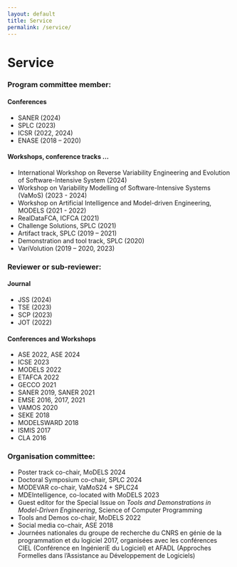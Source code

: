 ```yaml
---
layout: default
title: Service
permalink: /service/
---
```

# Service

### Program committee member:

#### Conferences

- SANER (2024)
- SPLC (2023)
- ICSR (2022, 2024)
- ENASE (2018 – 2020)

#### Workshops, conference tracks ...

- International Workshop on Reverse Variability Engineering and Evolution of Software-Intensive System (2024)
- Workshop on Variability Modelling of Software-Intensive Systems (VaMoS) (2023 - 2024)
- Workshop on Artificial Intelligence and Model-driven Engineering, MODELS (2021 - 2022)
- RealDataFCA, ICFCA (2021)
- Challenge Solutions, SPLC (2021)
- Artifact track, SPLC (2019 – 2021)
- Demonstration and tool track, SPLC (2020)
- VariVolution (2019 – 2020, 2023)

### Reviewer or sub-reviewer:

#### Journal
- JSS (2024)
- TSE (2023)
- SCP (2023)
- JOT (2022)

#### Conferences and Workshops
- ASE 2022, ASE 2024
- ICSE 2023
- MODELS 2022
- ETAFCA 2022
- GECCO 2021
- SANER 2019, SANER 2021
- EMSE 2016, 2017, 2021
- VAMOS 2020
- SEKE 2018
- MODELSWARD 2018
- ISMIS 2017
- CLA 2016

### Organisation committee:
- Poster track co-chair, MoDELS 2024
- Doctoral Symposium co-chair, SPLC 2024
- MODEVAR co-chair, VaMoS24 + SPLC24
- MDEIntelligence, co-located with MoDELS 2023
- Guest editor for the Special Issue on _Tools and Demonstrations in Model-Driven Engineering_, Science of Computer Programming
- Tools and Demos co-chair, MoDELS 2022
- Social media co-chair, ASE 2018
- Journées nationales du groupe de recherche du CNRS en génie de la programmation et du logiciel 2017, organisées
avec les conférences CIEL (Conférence en IngénieriE du Logiciel) et AFADL (Approches Formelles dans l’Assistance au
Développement de Logiciels)
